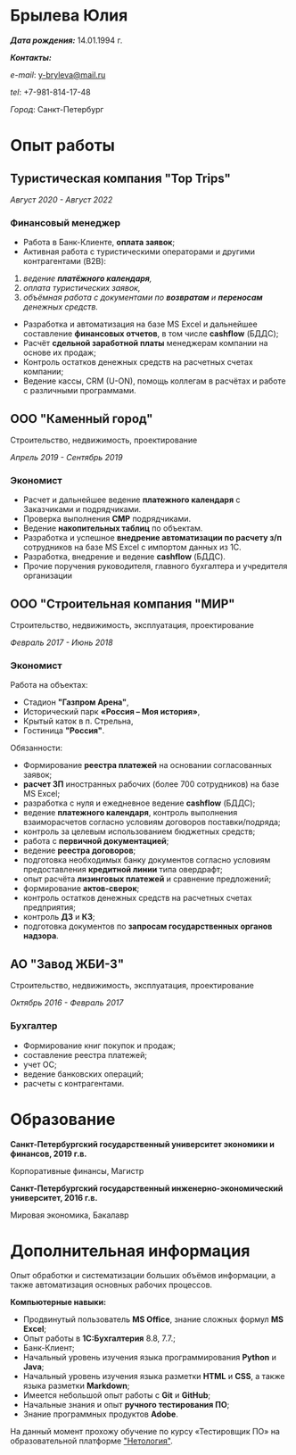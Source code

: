 # Брылева Юлия

**_Дата рождения:_** 14.01.1994 г.

**_Контакты:_**

_e-mail_: y-bryleva@mail.ru

_tel_: +7-981-814-17-48

_Город_: Санкт-Петербург

# Опыт работы

## Туристическая компания **"Top Trips"**

*Август 2020 - Август 2022*

### **Финансовый менеджер**

- Работа в Банк-Клиенте, **оплата заявок**;
- Активная работа с туристическими операторами и другими контрагентами (B2B):
1. *ведение **платёжного календаря**,*
2.  *оплата туристических заявок,*
3.  *объёмная работа с документами по **возвратам** и **переносам** денежных средств.*
- Разработка и автоматизация на базе MS Excel и дальнейшее составление **финансовых отчетов**, в том числе **cashflow** (БДДС);
- Расчёт **сдельной заработной платы** менеджерам компании на основе их продаж;
- Контроль остатков денежных средств на расчетных счетах компании;
- Ведение кассы, CRM (U-ON), помощь коллегам в расчётах и работе с различными программами.

## ООО "Каменный город"

Строительство, недвижимость, проектирование

*Апрель 2019 - Сентябрь 2019*

### **Экономист**

- Расчет и дальнейшее ведение **платежного календаря** с Заказчиками и подрядчиками.
- Проверка выполнения **СМР** подрядчиками. 
- Ведение **накопительных таблиц** по объектам.
- Разработка и успешное **внедрение автоматизации по расчету з/п** сотрудников на базе MS Excel с импортом данных из 1С.
- Разработка, внедрение и ведение **cashflow** (БДДС). 
- Прочие поручения руководителя, главного бухгалтера и учредителя организации
  
## ООО "Строительная компания "МИР"

Строительство, недвижимость, эксплуатация, проектирование

*Февраль 2017 - Июнь 2018*

### **Экономист**

Работа на объектах:
- Стадион **"Газпром Арена"**,
- Исторический парк **«Россия – Моя история»**,
- Крытый каток в п. Стрельна,
- Гостиница **"Россия"**.

Обязанности:
- Формирование **реестра платежей** на основании согласованных заявок;
- **расчет ЗП** иностранных рабочих (более 700 сотрудников) на базе MS Excel;
- разработка с нуля и ежедневное ведение **cashflow** (БДДС);
- ведение **платежного календаря**, контроль выполнения взаиморасчетов согласно условиям договоров поставки/подряда; 
- контроль за целевым использованием бюджетных средств;
- работа с **первичной документацией**;
- ведение **реестра договоров**;
- подготовка необходимых банку документов согласно условиям предоставления **кредитной линии** типа овердрафт;
- опыт расчёта **лизинговых платежей** и сравнение предложений;
- формирование **актов-сверок**;
- контроль остатков денежных средств на расчетных счетах предприятия;
- контроль **ДЗ** и **КЗ**;
- подготовка документов по **запросам государственных органов надзора**.
  
## АО "Завод ЖБИ-3"

Строительство, недвижимость, эксплуатация, проектирование

*Октябрь 2016 - Февраль 2017*

### **Бухгалтер**

- Формирование книг покупок и продаж;
- составление реестра платежей;
- учет ОС;
- ведение банковских операций;
- расчеты с контрагентами.

# Образование

**Санкт-Петербургский государственный университет экономики и финансов, 2019 г.в.**

Корпоративные финансы, Магистр

**Санкт-Петербургский государственный инженерно-экономический университет, 2016 г.в.**

Мировая экономика, Бакалавр

# Дополнительная информация

Опыт обработки и систематизации больших объёмов информации, а также автоматизация основных рабочих процессов.

**Компьютерные навыки:**
- Продвинутый пользователь **MS Office**, знание сложных формул **MS Excel**;
- Опыт работы в **1С:Бухгалтерия** 8.8, 7.7.;
- Банк-Клиент;
- Начальный уровень изучения языка программирования **Python** и **Java**;
- Начальный уровень изучения языка разметки **HTML** и **CSS**, а также языка разметки **Markdown**;
- Имеется небольшой опыт работы с **Git** и **GitHub**;
- Начальные знания и опыт **ручного тестирования ПО**;
- Знание программных продуктов **Adobe**.

На данный момент прохожу обучение по курсу «Тестировщик ПО» на образовательной платформе ["Нетология"](https://netology.ru/).



